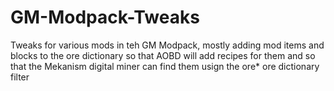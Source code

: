 # GM-Modpack-Tweaks
Tweaks for various mods in teh GM Modpack, mostly adding mod items and blocks to the ore dictionary so that AOBD will add recipes for them and so that the Mekanism digital miner can find them usign the ore* ore dictionary filter
